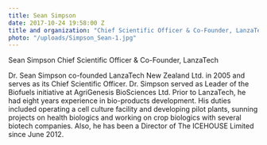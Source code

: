 ```yaml
---
title: Sean Simpson
date: 2017-10-24 19:58:00 Z
title and organization: "Chief Scientific Officer & Co-Founder, LanzaTech"
photo: "/uploads/Simpson_Sean-1.jpg"
---
```



Sean Simpson
Chief Scientific Officer & Co-Founder, LanzaTech

Dr. Sean Simpson co-founded LanzaTech New Zealand Ltd. in 2005 and serves as its Chief Scientific Officer. Dr. Simpson served as Leader of the Biofuels initiative at AgriGenesis BioSciences Ltd. Prior to LanzaTech, he had eight years experience in bio-products development. His duties included operating a cell culture facility and developing pilot plants, sunning projects on health biologics and working on crop biologics with several biotech companies. Also, he has been a Director of The ICEHOUSE Limited since June 2012.
